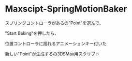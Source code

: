 # Maxscipt-SpringMotionBaker

スプリングコントローラがあるの"Point"を選んで、

"Start Baking"を押したら、

位置コントローラに揺れるアニメーションキー付いた

新しい"Point"が生成するの3DSMax用スクリプト

